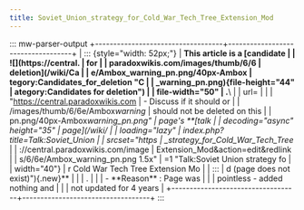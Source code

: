 ```yaml
---
title: Soviet_Union_strategy_for_Cold_War_Tech_Tree_Extension_Mod
---
```


::: mw-parser-output
+-----------------------------------+-----------------------------------+
| ::: {style="width: 52px;"} | **This article is a [candidate |
| ![](https://central. | for |
| paradoxwikis.com/images/thumb/6/6 | deletion](/wiki/Ca |
| e/Ambox_warning_pn.png/40px-Ambox | tegory:Candidates_for_deletion "C |
| \_warning_pn.png){file-height="44" | ategory:Candidates for deletion") |
| file-width="50" | .**\ |
| url= | |
| "https://central.paradoxwikis.com | - Discuss if it should or |
| /images/thumb/6/6e/Ambox*warning* | should not be deleted on this |
| pn.png/40px-Ambox*warning_pn.png" | page's \*\*[talk |
| decoding="async" height="35" | page](/wiki/ |
| loading="lazy" | index.php?title=Talk:Soviet_Union |
| srcset="https | \_strategy_for_Cold_War_Tech_Tree* |
| ://central.paradoxwikis.com/image | Extension_Mod&action=edit&redlink |
| s/6/6e/Ambox_warning_pn.png 1.5x" | =1 "Talk:Soviet Union strategy fo |
| width="40"} | r Cold War Tech Tree Extension Mo |
| ::: | d (page does not exist)"){.new}** |
| | . |
| | - **Reason\*\* : Page was |
| | pointless - added nothing and |
| | not updated for 4 years |
+-----------------------------------+-----------------------------------+
:::
